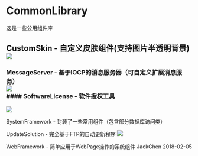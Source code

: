 # CommonLibrary
这是一些公用组件库

## CustomSkin - 自定义皮肤组件(支持图片半透明背景)<br>![](https://github.com/chen365409389/CommonLibrary/blob/master/Img/CS.png)<br>
### MessageServer - 基于IOCP的消息服务器（可自定义扩展消息服务）<br>![](https://github.com/chen365409389/CommonLibrary/blob/master/Img/MS.png)<br>#### SoftwareLicense - 软件授权工具

![](https://github.com/chen365409389/CommonLibrary/blob/master/Img/REG.png)

SystemFramework - 封装了一些常用组件（包含部分数据库访问类）

UpdateSolution - 完全基于FTP的自动更新程序
![](https://github.com/chen365409389/CommonLibrary/blob/master/Img/AU.png)

WebFramework - 简单应用于WebPage操作的系统组件
                              JackChen
                              2018-02-05
